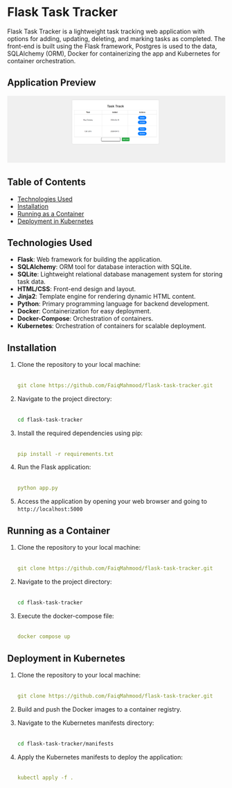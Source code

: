 # Flask Task Tracker

Flask Task Tracker is a lightweight task tracking web application with options for adding, updating, deleting, and marking tasks as completed. The front-end is built using the Flask framework, Postgres is used to the data, SQLAlchemy (ORM), Docker for containerizing the app and Kubernetes for container orchestration.

## Application Preview

![alt text](images/image.png)

## Table of Contents

- [Technologies Used](#technologies-used)
- [Installation](#installation)
- [Running as a Container](#running-as-a-container)
- [Deployment in Kubernetes](#deployment-in-kubernetes)

## Technologies Used

- **Flask**: Web framework for building the application.
- **SQLAlchemy**: ORM tool for database interaction with SQLite.
- **SQLite**: Lightweight relational database management system for storing task data.
- **HTML/CSS**: Front-end design and layout.
- **Jinja2**: Template engine for rendering dynamic HTML content.
- **Python**: Primary programming language for backend development.
- **Docker**: Containerization for easy deployment.
- **Docker-Compose**: Orchestration of containers.
- **Kubernetes**: Orchestration of containers for scalable deployment.

## Installation

1. Clone the repository to your local machine:

   ```yml

   git clone https://github.com/FaiqMahmood/flask-task-tracker.git

   ```

2. Navigate to the project directory:

   ```bash

   cd flask-task-tracker

   ```

3. Install the required dependencies using pip:

   ```yml

   pip install -r requirements.txt

   ```

4. Run the Flask application:

   ```yml

   python app.py

   ```

5. Access the application by opening your web browser and going to `http://localhost:5000`

## Running as a Container

1. Clone the repository to your local machine:

   ```yml

   git clone https://github.com/FaiqMahmood/flask-task-tracker.git

   ```

2. Navigate to the project directory:

   ```bash

   cd flask-task-tracker

   ```

3. Execute the docker-compose file:

   ```yml

   docker compose up

   ```

## Deployment in Kubernetes

1. Clone the repository to your local machine:

   ```yml

   git clone https://github.com/FaiqMahmood/flask-task-tracker.git

   ```

2. Build and push the Docker images to a container registry.

3. Navigate to the Kubernetes manifests directory:

   ```bash

   cd flask-task-tracker/manifests

   ```

4. Apply the Kubernetes manifests to deploy the application:

   ```yml

   kubectl apply -f .

   ```
